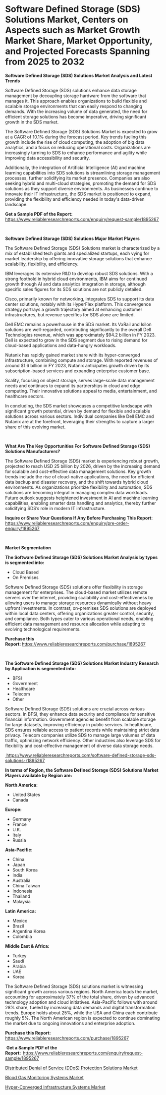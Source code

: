 <p><h1>Software Defined Storage (SDS) Solutions Market, Centers on Aspects such as Market Growth Market Share, Market Opportunity, and Projected Forecasts Spanning from 2025 to 2032</h1></p><p><strong>Software Defined Storage (SDS) Solutions Market Analysis and Latest Trends</strong></p>
<p><p>Software Defined Storage (SDS) solutions enhance data storage management by decoupling storage hardware from the software that manages it. This approach enables organizations to build flexible and scalable storage environments that can easily respond to changing demands. With the increasing volume of data generated, the need for efficient storage solutions has become imperative, driving significant growth in the SDS market.</p><p>The Software Defined Storage (SDS) Solutions Market is expected to grow at a CAGR of 10.1% during the forecast period. Key trends fueling this growth include the rise of cloud computing, the adoption of big data analytics, and a focus on reducing operational costs. Organizations are increasingly turning to SDS to enhance performance and agility while improving data accessibility and security.</p><p>Additionally, the integration of Artificial Intelligence (AI) and machine learning capabilities into SDS solutions is streamlining storage management processes, further solidifying its market presence. Companies are also seeking hybrid and multi-cloud strategies, promoting the demand for SDS solutions as they support diverse environments. As businesses continue to innovate their IT infrastructure, the SDS market is positioned to expand, providing the flexibility and efficiency needed in today's data-driven landscape.</p></p>
<p><strong>Get a Sample PDF of the Report:&nbsp;</strong> <a href="https://www.reliableresearchreports.com/enquiry/request-sample/1895267?utm_campaign=40&utm_medium=2&utm_source=Github&utm_content=ia&utm_term=14012025&utm_id=software-defined-storage-sds-solutions">https://www.reliableresearchreports.com/enquiry/request-sample/1895267</a></p>
<p>&nbsp;</p>
<p><strong>Software Defined Storage (SDS) Solutions Major Market Players</strong></p>
<p><p>The Software Defined Storage (SDS) Solutions market is characterized by a mix of established tech giants and specialized startups, each vying for market leadership by offering innovative storage solutions that enhance scalability, flexibility, and efficiency.</p><p>IBM leverages its extensive R&D to develop robust SDS solutions. With a strong foothold in hybrid cloud environments, IBM aims for continued growth through AI and data analytics integration in storage, although specific sales figures for its SDS solutions are not publicly detailed.</p><p>Cisco, primarily known for networking, integrates SDS to support its data center solutions, notably with its HyperFlex platform. This convergence strategy portrays a growth trajectory aimed at enhancing customer infrastructures, but revenue specifics for SDS alone are limited.</p><p>Dell EMC remains a powerhouse in the SDS market. Its VxRail and Isilon solutions are well-regarded, contributing significantly to the overall Dell Technologies revenue, which was approximately $94.2 billion in FY 2023. Dell is expected to grow in the SDS segment due to rising demand for cloud-based applications and data-hungry workloads.</p><p>Nutanix has rapidly gained market share with its hyper-converged infrastructure, combining compute and storage. With reported revenues of around $1.6 billion in FY 2023, Nutanix anticipates growth driven by its subscription-based services and expanding enterprise customer base.</p><p>Scality, focusing on object storage, serves large-scale data management needs and continues to expand its partnerships in cloud and edge computing. Their innovative solutions appeal to media, entertainment, and healthcare sectors.</p><p>In concluding, the SDS market showcases a competitive landscape with significant growth potential, driven by demand for flexible and scalable solutions across various sectors. Individual companies like Dell EMC and Nutanix are at the forefront, leveraging their strengths to capture a larger share of this evolving market.</p></p>
<p>&nbsp;</p>
<p><strong>What Are The Key Opportunities For Software Defined Storage (SDS) Solutions Manufacturers?</strong></p>
<p><p>The Software Defined Storage (SDS) market is experiencing robust growth, projected to reach USD 25 billion by 2026, driven by the increasing demand for scalable and cost-effective data management solutions. Key growth trends include the rise of cloud-native applications, the need for efficient data backup and disaster recovery, and the shift towards hybrid cloud environments. As organizations prioritize flexibility and automation, SDS solutions are becoming integral in managing complex data workloads. Future outlook suggests heightened investment in AI and machine learning capabilities, enabling smarter data handling and analytics, thereby further solidifying SDS’s role in modern IT infrastructure.</p></p>
<p><strong>Inquire or Share Your Questions If Any Before Purchasing This Report:</strong> <a href="https://www.reliableresearchreports.com/enquiry/pre-order-enquiry/1895267?utm_campaign=40&utm_medium=2&utm_source=Github&utm_content=ia&utm_term=14012025&utm_id=software-defined-storage-sds-solutions">https://www.reliableresearchreports.com/enquiry/pre-order-enquiry/1895267</a></p>
<p>&nbsp;</p>
<p><strong>Market Segmentation</strong></p>
<p><strong>The Software Defined Storage (SDS) Solutions Market Analysis by types is segmented into:</strong></p>
<p><ul><li>Cloud Based</li><li>On Premises</li></ul></p>
<p><p>Software Defined Storage (SDS) solutions offer flexibility in storage management for enterprises. The cloud-based market utilizes remote servers over the internet, providing scalability and cost-effectiveness by allowing users to manage storage resources dynamically without heavy upfront investments. In contrast, on-premises SDS solutions are deployed within local data centers, offering organizations greater control, security, and compliance. Both types cater to various operational needs, enabling efficient data management and resource allocation while adapting to evolving technological requirements.</p></p>
<p><strong>Purchase this Report:&nbsp;</strong><a href="https://www.reliableresearchreports.com/purchase/1895267?utm_campaign=40&utm_medium=2&utm_source=Github&utm_content=ia&utm_term=14012025&utm_id=software-defined-storage-sds-solutions">https://www.reliableresearchreports.com/purchase/1895267</a></p>
<p>&nbsp;</p>
<p><strong>The Software Defined Storage (SDS) Solutions Market Industry Research by Application is segmented into:</strong></p>
<p><ul><li>BFSI</li><li>Government</li><li>Healthcare</li><li>Telecom</li><li>Other</li></ul></p>
<p><p>Software Defined Storage (SDS) solutions are crucial across various sectors. In BFSI, they enhance data security and compliance for sensitive financial information. Government agencies benefit from scalable storage for large datasets, improving efficiency in public services. In healthcare, SDS ensures reliable access to patient records while maintaining strict data privacy. Telecom companies utilize SDS to manage large volumes of data traffic, optimizing network efficiency. Other industries also leverage SDS for flexibility and cost-effective management of diverse data storage needs.</p></p>
<p><a href="https://www.reliableresearchreports.com/software-defined-storage-sds-solutions-r1895267?utm_campaign=40&utm_medium=2&utm_source=Github&utm_content=ia&utm_term=14012025&utm_id=software-defined-storage-sds-solutions">&nbsp;https://www.reliableresearchreports.com/software-defined-storage-sds-solutions-r1895267</a></p>
<p><strong>In terms of Region, the Software Defined Storage (SDS) Solutions Market Players available by Region are:</strong></p>
<p>
    <p> <strong> North America: </strong>
        <ul>
            <li>United States</li>
            <li>Canada</li>
        </ul>
        </p> 
    <p> <strong> Europe: </strong>
        <ul>
            <li>Germany</li>
            <li>France</li>
            <li>U.K.</li>
            <li>Italy</li>
            <li>Russia</li>
        </ul>
        </p> 
    <p> <strong> Asia-Pacific: </strong>
        <ul>
            <li>China</li>
            <li>Japan</li>
            <li>South Korea</li>
            <li>India</li>
            <li>Australia</li>
            <li>China Taiwan</li>
            <li>Indonesia</li>
            <li>Thailand</li>
            <li>Malaysia</li>
        </ul>
        </p> 
    <p> <strong> Latin America: </strong>
        <ul>
            <li>Mexico</li>
            <li>Brazil</li>
            <li>Argentina Korea</li>
            <li>Colombia</li>
        </ul>
        </p> 
    <p> <strong> Middle East & Africa: </strong>
        <ul>
            <li>Turkey</li>
            <li>Saudi</li>
            <li>Arabia</li>
            <li>UAE</li>
            <li>Korea</li>
        </ul>
    </p>
    </p>
<p><p>The Software Defined Storage (SDS) solutions market is witnessing significant growth across various regions. North America leads the market, accounting for approximately 37% of the total share, driven by advanced technology adoption and cloud initiatives. Asia-Pacific follows with around 28% share, fueled by increasing data demands and digital transformation trends. Europe holds about 25%, while the USA and China each contribute roughly 5%. The North American region is expected to continue dominating the market due to ongoing innovations and enterprise adoption.</p></p>
<p><strong>Purchase this Report: </strong><a href="https://www.reliableresearchreports.com/purchase/1895267?utm_campaign=40&utm_medium=2&utm_source=Github&utm_content=ia&utm_term=14012025&utm_id=software-defined-storage-sds-solutions">https://www.reliableresearchreports.com/purchase/1895267</a></p>
<p>&nbsp;<strong>Get a Sample PDF of the Report:&nbsp;&nbsp;</strong><a href="https://www.reliableresearchreports.com/enquiry/request-sample/1895267?utm_campaign=40&utm_medium=2&utm_source=Github&utm_content=ia&utm_term=14012025&utm_id=software-defined-storage-sds-solutions">https://www.reliableresearchreports.com/enquiry/request-sample/1895267</a></p>
<p><strong></strong></p>
<p><p><a href="https://github.com/lvaill871987/Market-Research-Report-List-1/blob/main/distributed-denial-of-service-ddos-protection-solutions-market.md?utm_campaign=40&utm_medium=2&utm_source=Github&utm_content=ia&utm_term=14012025&utm_id=software-defined-storage-sds-solutions">Distributed Denial of Service (DDoS) Protection Solutions Market</a></p><p><a href="https://github.com/klaassenmackenzie6/Market-Research-Report-List-1/blob/main/blood-gas-monitoring-systems-market.md?utm_campaign=40&utm_medium=2&utm_source=Github&utm_content=ia&utm_term=14012025&utm_id=software-defined-storage-sds-solutions">Blood Gas Monitoring Systems Market</a></p><p><a href="https://github.com/tanekacalderon743/Market-Research-Report-List-1/blob/main/hyper-converged-infrastructure-systems-market.md?utm_campaign=40&utm_medium=2&utm_source=Github&utm_content=ia&utm_term=14012025&utm_id=software-defined-storage-sds-solutions">Hyper-Converged Infrastructure Systems Market</a></p></p>